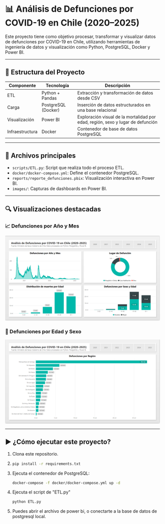 # 📊 Análisis de Defunciones por COVID-19 en Chile (2020–2025)

Este proyecto tiene como objetivo procesar, transformar y visualizar datos de defunciones por COVID-19 en Chile, utilizando herramientas de ingeniería de datos y visualización como Python, PostgreSQL, Docker y Power BI.

---

## 🧱 Estructura del Proyecto

| Componente | Tecnología | Descripción |
|------------|------------|-------------|
| ETL        | Python + Pandas | Extracción y transformación de datos desde CSV |
| Carga      | PostgreSQL (Docker) | Inserción de datos estructurados en una base relacional |
| Visualización | Power BI | Exploración visual de la mortalidad por edad, región, sexo y lugar de defunción |
| Infraestructura | Docker | Contenedor de base de datos PostgreSQL |

---

## 📂 Archivos principales

- `scripts/ETL.py`: Script que realiza todo el proceso ETL.
- `docker/docker-compose.yml`: Define el contenedor PostgreSQL.
- `reports/reporte_defunciones.pbix`: Visualización interactiva en Power BI.
- `images/`: Capturas de dashboards en Power BI.

---

## 🔍 Visualizaciones destacadas

### 📈 Defunciones por Año y Mes
![Evolución Temporal](images/dashboard1.png)

### 👥 Defunciones por Edad y Sexo
![Distribución por Edad y Sexo](images/dashboard2.png)

---

## ▶️ ¿Cómo ejecutar este proyecto?

1. Clona este repositorio.
2. ```bash
   pip install -r requirements.txt
3. Ejecuta el contenedor de PostgreSQL:
   ```bash
   docker-compose -f docker/docker-compose.yml up -d
4. Ejecuta el script de "ETL.py"
   ```bash
   python ETL.py
6. Puedes abrir el archivo de power bi, o conectarte a la base de datos de postgresql local.
